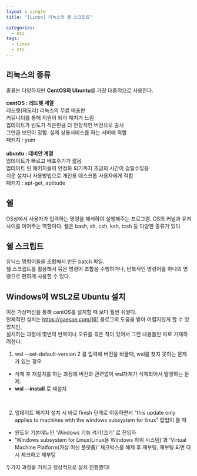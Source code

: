 ```yaml
---
layout : single
title: "[Linux] 리눅스와 쉘 스크립트"

categories:
  - etc
tags:
  - Linux
  - etc
---
```



##  리눅스의 종류

종류는 다양하지만 **CentOS와 Ubuntu**를 가장 대중적으로 사용한다.<br>

**centOS : 레드헷 계열**<br>레드헷(페도라) 리눅스의 무료 배포판<br>커뮤니티를 통해 지원이 되어 패치가 느림<br>업데이트가 빈도가 적은만큼 더 안정적인 버전으로 출시<br>그만큼 보안이 강함. 실제 상용서비스를 하는 서버에 적합<br>패키지 : yum<br><br>**ubuntu : 데비안 계열**<br>업데이트가 빠르고 배포주기가 짧음<br>업데이트 된 패키지들이 안정화 되기까지 조금의 시간이 걸릴수있음<br>쉬운 설치나 사용방법으로 개인용 데스크톱 사용자에게 적합<br>패키지 : apt-get, aptitude<br>

##  쉘

OS상에서 사용자가 입력하는 명령을 해석하여 실행해주는 프로그램. OS의 커널과 유저 사이를 이어주는 역할이다. 쉘은 bash, sh, csh, ksh, tcsh 등 다양한 종류가 있다<br>

##  쉘 스크립트

유닉스 명령어들을 조합해서 만든 batch 파일.<br>쉘 스크립트를 활용해서 묶은 명령어 조합을 수행하거나, 반복적인 명령어를 하나의 명령으로 편하게 사용할 수 있다.<br>

## Windows에 WSL2로  Ubuntu 설치
이전 가상머신을 통해 centOS를 설치할 때 보다 훨씬 쉬웠다.<br>전체적인 설치는 https://gaesae.com/161 블로그의 도움을 받아 어렵지않게 할 수 있었지만,<br>설치하는 과정에 몇번의 반복이나 오류를 겪은 적이 있어서 그런 내용들만 따로 기재하려한다.<br>

1. wsl --set-default-version 2 를 입력해 버전을 바꿀때, wsl를 찾지 못하는 문제가 있는 경우
- 삭제 후 재설치를 하는 과정에 버전과 관련없이 wsl자체가 삭제되어서 발생하는 문제. 
- **wsl --install** 로 재설치

<br>

2. 업데이트 패키지 설치 시 바로 finish 단계로 이동하면서 "this update only applies to machines with the windows subsystem for linux" 팝업이 뜰 때<br>
- 윈도우 기본메뉴인 'Windows 기능 켜기/끄기' 로 진입하
- 'Windows subsystem for Linux(Linux용 Windows 하위 시스템)'과 'Virtual Machine Platform(가상 머신 플랫폼)' 체크박스를 해제 후 재부팅, 재부팅 되면 다시 체크하고 재부팅

두가지 과정을 거치고 정상적으로 설치 진행했다! 
